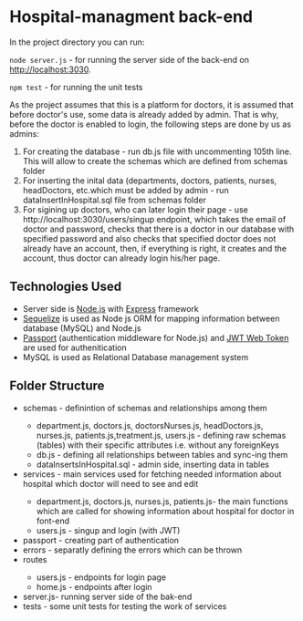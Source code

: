 <h1>Hospital-managment back-end</h1>

In the project directory you can run: 

<code>node server.js</code> - for running the server side of the back-end on [http://localhost:3030](http://localhost:3030).

<code>npm test</code> - for running the unit tests

As the project assumes that this is a platform for doctors, it is assumed that before doctor's use, some data is already added by admin. That is why, before the doctor is enabled to login, the following steps are done by us as admins:

<ol>
  <li>For creating the database - run db.js file with uncommenting 105th line. This will allow to create the schemas which are defined from schemas folder</li>
  <li>For inserting the inital data (departments, doctors, patients, nurses, headDoctors, etc.which must be added by admin - run dataInsertInHospital.sql file from schemas folder</li>
  <li>For sigining up doctors, who can later login their page - use http://localhost:3030/users/singup endpoint, which takes the email of doctor and password, checks that there is a doctor in our database with specified password and also checks that specified doctor does not already have an account, then, if everything is right, it creates and the account, thus doctor can already login his/her page.</li>
</ol> 

<h2>Technologies Used</h2>

<ul>
  <li>Server side is <a href="https://github.com/nodejs">Node.js</a> with <a href=https://github.com/expressjs/express>Express</a> framework</li>
  <li><a href="https://sequelize.org/">Sequelize</a> is used as Node js ORM for mapping information between database (MySQL) and Node.js</li>
  <li><a href="http://www.passportjs.org/">Passport</a> (authentication middleware for Node.js) and <a href="https://jwt.io/JSON "> JWT Web Token</a> are used for authenitication</li>
  <li>MySQL is used as Relational Database management system</li>
</ul>

<h2>Folder Structure</h2>

<ul>
  <li>schemas - definintion of schemas and relationships among them</li> 
  <ul>
     <li>department.js, doctors.js, doctorsNurses.js, headDoctors.js, nurses.js, patients.js,treatment.js, users.js - defining raw schemas (tables) with their specific attributes i.e. without any foreignKeys</li> 
     <li>db.js  - defining all relationships between tables and sync-ing them</li>
     <li>dataInsertsInHospital.sql - admin side, inserting data in tables</li> 
  </ul>
  <li>services - main services used for fetching needed information about hospital which doctor will need to see and edit</li> 
   <ul>
     <li>department.js, doctors.js, nurses.js, patients.js- the main functions which are called for showing information about hospital for doctor in font-end</li> 
     <li>users.js  -  singup and login (with JWT)</li>
   </ul>
  <li>passport - creating part of authentication </li> 
  <li>errors - separatly defining the errors which can be thrown </li> 
  <li>routes</li>
   <ul>
     <li>users.js - endpoints for login page</li> 
     <li>home.js -  endpoints after login</li> 
   </ul>
  <li>server.js- running server side of the bak-end</li> 
  <li>tests - some unit tests for testing the work of services </li> 
</ul>